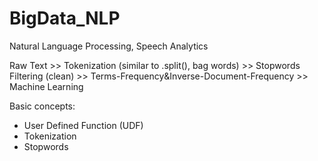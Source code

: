 # BigData_NLP
Natural Language Processing, Speech Analytics

Raw Text >> Tokenization (similar to .split(), bag words) >> Stopwords Filtering (clean) >> Terms-Frequency&Inverse-Document-Frequency >> Machine Learning

Basic concepts: 

- User Defined Function (UDF)
- Tokenization
- Stopwords
